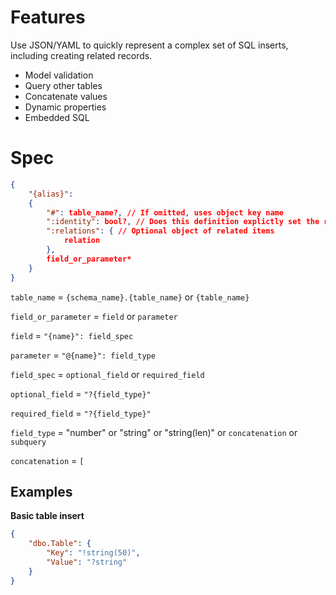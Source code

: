 # Features
Use JSON/YAML to quickly represent a complex set of SQL inserts, including creating related records.

* Model validation
* Query other tables
* Concatenate values
* Dynamic properties
* Embedded SQL

# Spec
```json
{
    "{alias}":
    {
        "#": table_name?, // If omitted, uses object key name
        ":identity": bool?, // Does this definition explictly set the row identity
        ":relations": { // Optional object of related items
            relation
        },
        field_or_parameter*
    }
}
```

`table_name` = `{schema_name}.{table_name}` or `{table_name}`

`field_or_parameter` = `field` or `parameter`

`field` = `"{name}": field_spec`

`parameter` = `"@{name}": field_type`

`field_spec` = `optional_field` or `required_field`

`optional_field` = `"?{field_type}"`

`required_field` = `"?{field_type}"`

`field_type` = "number" or "string" or "string(len)" or `concatenation` or `subquery`

`concatenation` = `[`

## Examples
**Basic table insert**
```json
{
    "dbo.Table": {
        "Key": "!string(50)",
        "Value": "?string"
    }
}
```